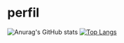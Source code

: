 # perfil



![Anurag's GitHub stats](https://github-readme-stats.vercel.app/api?username=worstp&theme=great-gatsby&show_icons=true)
[![Top Langs](https://github-readme-stats.vercel.app/api/top-langs/?username=worstp&layout=great-gatsby)](https://github.com/anuraghazra/github-readme-stats)
